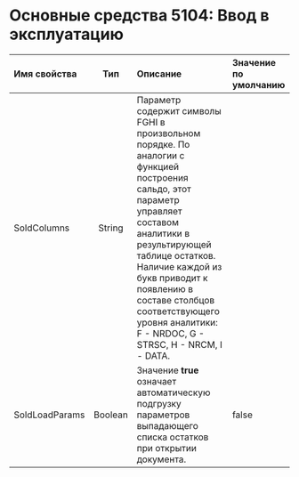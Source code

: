 # Основные средства 5104: Ввод в эксплуатацию



| **Имя свойства** | **Тип** | **Описание** | **Значение по умолчанию**  |
| :------------- |:-------------:| :-----| :-----|
| SoldColumns | String | Параметр содержит символы FGHI в произвольном порядке.  По аналогии с функцией построения сальдо, этот параметр управляет составом аналитики в результирующей таблице остатков.  Наличие каждой из букв приводит к появлению в составе столбцов соответствующего  уровня аналитики: F - NRDOC, G - STRSC, H - NRCM, I - DATA.  |  |
| SoldLoadParams | Boolean | Значение **true** означает автоматическую подгрузку параметров  выпадающего списка остатков при открытии документа. | false |

